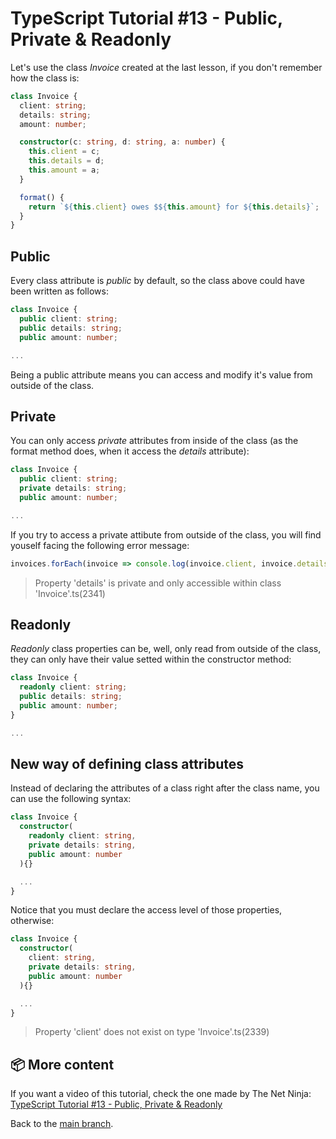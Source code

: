 # TypeScript Tutorial #13 - Public, Private & Readonly
Let's use the class <i>Invoice</i> created at the last lesson, if you don't remember how the class is:
```ts
class Invoice {
  client: string;
  details: string;
  amount: number;

  constructor(c: string, d: string, a: number) { 
    this.client = c;
    this.details = d;
    this.amount = a;
  }

  format() {
    return `${this.client} owes $${this.amount} for ${this.details}`;
  }
}
```
## Public
Every class attribute is <i>public</i> by default, so the class above could have been written as follows: 
```ts
class Invoice {
  public client: string;
  public details: string;
  public amount: number;

...
```
Being a public attribute means you can access and modify it's value from outside of the class.

## Private
You can only access <i>private</i> attributes from inside of the class (as the format method does, when it access the <i>details</i> attribute):
```ts
class Invoice {
  public client: string;
  private details: string;
  public amount: number;

...
```
If you try to access a private attibute from outside of the class, you will find youself facing the following error message:
```ts
invoices.forEach(invoice => console.log(invoice.client, invoice.details, invoice.amount, invoice.format()));
```
>Property 'details' is private and only accessible within class 'Invoice'.ts(2341)

## Readonly
<i>Readonly</i> class properties can be, well, only read from outside of the class, they can only have their value setted within the constructor method:

```ts
class Invoice {
  readonly client: string;
  public details: string;
  public amount: number;
}

...
```

## New way of defining class attributes
Instead of declaring the attributes of a class right after the class name, you can use the following syntax:
```ts
class Invoice {
  constructor(
    readonly client: string,
    private details: string,
    public amount: number
  ){}

  ...
}
```
Notice that you must declare the access level of those properties, otherwise:
```ts
class Invoice {
  constructor(
    client: string,
    private details: string,
    public amount: number
  ){}

  ...
}
```
> Property 'client' does not exist on type 'Invoice'.ts(2339)

## 📦 More content

If you want a video of this tutorial, check the one made by The Net Ninja: [TypeScript Tutorial #13 - Public, Private & Readonly](https://www.youtube.com/watch?v=aYmnwDlPB8s&list=PL4cUxeGkcC9gUgr39Q_yD6v-bSyMwKPUI&index=13)

Back to the [main branch](https://github.com/Henrique-Peixoto/typescript-the-net-ninja).
